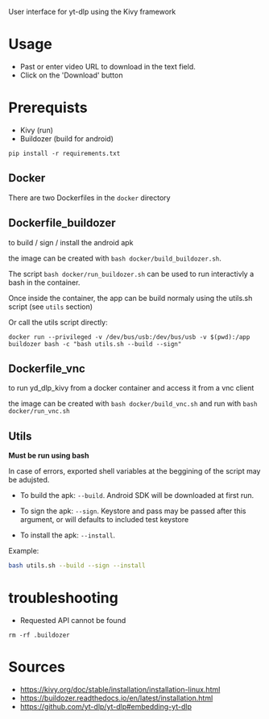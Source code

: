 User interface for yt-dlp using the Kivy framework

# Usage

* Past or enter video URL to download in the text field.
* Click on the 'Download' button

# Prerequists

* Kivy (run)
* Buildozer (build for android)

```
pip install -r requirements.txt
```

## Docker

There are two Dockerfiles in the `docker` directory

## Dockerfile_buildozer

to build / sign / install the android apk

the image can be created with `bash docker/build_buildozer.sh`.

The script `bash docker/run_buildozer.sh` can be used to run interactivly a bash in the container. 

Once inside the container, the app can be build normaly using the utils.sh script (see `utils` section)

Or call the utils script directly: 

```
docker run --privileged -v /dev/bus/usb:/dev/bus/usb -v $(pwd):/app buildozer bash -c "bash utils.sh --build --sign"
```

## Dockerfile_vnc

to run yd_dlp_kivy from a docker container and access it from a vnc client

the image can be created with `bash docker/build_vnc.sh` and run with `bash docker/run_vnc.sh`

## Utils

**Must be run using bash**

In case of errors, exported shell variables at the beggining of the script may be adujsted. 

* To build the apk: `--build`. Android SDK will be downloaded at first run. 

* To sign the apk: `--sign`. Keystore and pass may be passed after this argument, or will defaults to included test keystore

* To install the apk: `--install`. 

Example: 

```bash
bash utils.sh --build --sign --install
```


# troubleshooting

* Requested API cannot be found

`rm -rf .buildozer`

# Sources

* https://kivy.org/doc/stable/installation/installation-linux.html
* https://buildozer.readthedocs.io/en/latest/installation.html
* https://github.com/yt-dlp/yt-dlp#embedding-yt-dlp
